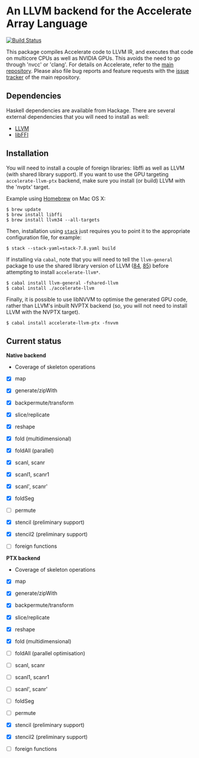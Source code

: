 An LLVM backend for the Accelerate Array Language
=================================================

[![Build Status](https://travis-ci.org/AccelerateHS/accelerate-llvm.svg)](https://travis-ci.org/AccelerateHS/accelerate-llvm)

This package compiles Accelerate code to LLVM IR, and executes that code on
multicore CPUs as well as NVIDIA GPUs. This avoids the need to go through 'nvcc'
or 'clang'. For details on Accelerate, refer to the [main repository][GitHub].
Please also file bug reports and feature requests with the [issue
tracker][Issues] of the main repository.

  [GitHub]:  https://github.com/AccelerateHS/accelerate
  [Issues]:  https://github.com/AccelerateHS/accelerate/issues

Dependencies
------------

Haskell dependencies are available from Hackage. There are several external
dependencies that you will need to install as well:

 * [LLVM](http://llvm.org)
 * [libFFI](http://sourceware.org/libffi/)


Installation
------------

You will need to install a couple of foreign libraries: libffi as well as LLVM
(with shared library support). If you want to use the GPU targeting
`accelerate-llvm-ptx` backend, make sure you install (or build) LLVM with the
'nvptx' target.

Example using [Homebrew](http://brew.sh) on Mac OS X:

```
$ brew update
$ brew install libffi
$ brew install llvm34 --all-targets
```

Then, installation using
[`stack`](http://docs.haskellstack.org/en/stable/README.html) just requires you
to point it to the appropriate configuration file, for example:

```
$ stack --stack-yaml=stack-7.8.yaml build
```

If installing via `cabal`, note that you will need to tell the `llvm-general`
package to use the shared library version of LLVM ([84][llvm-general-issue84],
[85][llvm-general-issue85]) before attempting to install `accelerate-llvm*`.

```
$ cabal install llvm-general -fshared-llvm
$ cabal install ./accelerate-llvm
```

Finally, it is possible to use libNVVM to optimise the generated GPU code,
rather than LLVM's inbuilt NVPTX backend (so, you will not need to install LLVM
with the NVPTX target).

```
$ cabal install accelerate-llvm-ptx -fnvvm
```


Current status
--------------

**Native backend**

  * Coverage of skeleton operations
- [x] map
- [x] generate/zipWith
- [x] backpermute/transform
- [x] slice/replicate
- [x] reshape
- [x] fold (multidimensional)
- [x] foldAll (parallel)
- [x] scanl, scanr
- [x] scanl1, scanr1
- [x] scanl', scanr'
- [x] foldSeg
- [ ] permute
- [x] stencil (preliminary support)
- [x] stencil2 (preliminary support)
- [ ] foreign functions


**PTX backend**

  * Coverage of skeleton operations
- [x] map
- [x] generate/zipWith
- [x] backpermute/transform
- [x] slice/replicate
- [x] reshape
- [x] fold (multidimensional)
- [ ] foldAll (parallel optimisation)
- [ ] scanl, scanr
- [ ] scanl1, scanr1
- [ ] scanl', scanr'
- [ ] foldSeg
- [ ] permute
- [x] stencil (preliminary support)
- [x] stencil2 (preliminary support)
- [ ] foreign functions


 [llvm-general-issue84]:        https://github.com/bscarlet/llvm-general/issues/84
 [llvm-general-issue85]:        https://github.com/bscarlet/llvm-general/issues/85

